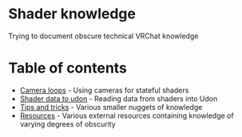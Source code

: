 # Shader knowledge
Trying to document obscure technical VRChat knowledge

# Table of contents
- [Camera loops](camera-loops.md) - Using cameras for stateful shaders
- [Shader data to udon](shader-data-to-udon.md) - Reading data from shaders into Udon
- [Tips and tricks](tips-and-tricks.md) - Various smaller nuggets of knowledge
- [Resources](resources.md) - Various external resources containing knowledge of varying degrees of obscurity